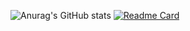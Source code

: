 ![Anurag's GitHub stats](https://github-readme-stats.vercel.app/api?username=prismOxO1&show_icons=true&rank_icon=github&theme=radical)
[![Readme Card](https://github-readme-stats.vercel.app/api/pin/?username=prismOxO1&repo=ApsaraNightmare&theme=gruvbox)](https://github.com/anuraghazra/github-readme-stats)
